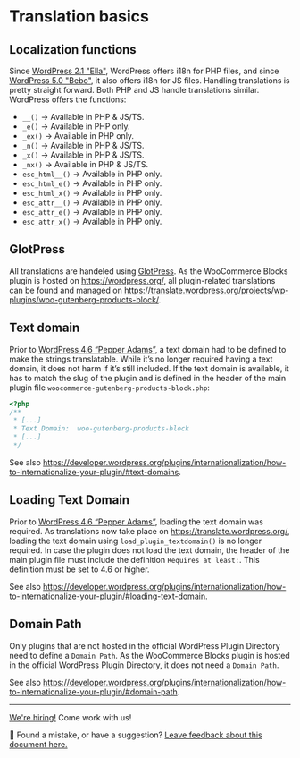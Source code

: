 # Translation basics

## Localization functions

Since [WordPress 2.1 "Ella"](https://wordpress.org/support/wordpress-version/version-2-1/), WordPress offers i18n for PHP files, and since [WordPress 5.0 "Bebo"](https://wordpress.org/support/wordpress-version/version-5-0/), it also offers i18n for JS files. Handling translations is pretty straight forward. Both PHP and JS handle translations similar. WordPress offers the functions:

-   `__()` → Available in PHP & JS/TS.
-   `_e()` → Available in PHP only.
-   `_ex()` → Available in PHP only.
-   `_n()` → Available in PHP & JS/TS.
-   `_x()` → Available in PHP & JS/TS.
-   `_nx()` → Available in PHP & JS/TS.
-   `esc_html__()` → Available in PHP only.
-   `esc_html_e()` → Available in PHP only.
-   `esc_html_x()` → Available in PHP only.
-   `esc_attr__()` → Available in PHP only.
-   `esc_attr_e()` → Available in PHP only.
-   `esc_attr_x()` → Available in PHP only.

## GlotPress

All translations are handeled using [GlotPress](https://wordpress.org/plugins/glotpress/). As the WooCommerce Blocks plugin is hosted on https://wordpress.org/, all plugin-related translations can be found and managed on https://translate.wordpress.org/projects/wp-plugins/woo-gutenberg-products-block/.

## Text domain

Prior to [WordPress 4.6 “Pepper Adams”](https://wordpress.org/support/wordpress-version/version-4-6/), a text domain had to be defined to make the strings translatable. While it’s no longer required having a text domain, it does not harm if it’s still included. If the text domain is available, it has to match the slug of the plugin and is defined in the header of the main plugin file `woocommerce-gutenberg-products-block.php`:

```php
<?php
/**
 * [...]
 * Text Domain:  woo-gutenberg-products-block
 * [...]
 */
```

See also https://developer.wordpress.org/plugins/internationalization/how-to-internationalize-your-plugin/#text-domains.

## Loading Text Domain

Prior to [WordPress 4.6 “Pepper Adams”](https://wordpress.org/support/wordpress-version/version-4-6/), loading the text domain was required. As translations now take place on https://translate.wordpress.org/, loading the text domain using `load_plugin_textdomain()` is no longer required. In case the plugin does not load the text domain, the header of the main plugin file must include the definition `Requires at least:`. This definition must be set to 4.6 or higher. 

See also https://developer.wordpress.org/plugins/internationalization/how-to-internationalize-your-plugin/#loading-text-domain.

## Domain Path

Only plugins that are not hosted in the official WordPress Plugin Directory need to define a `Domain Path`. As the WooCommerce Blocks plugin is hosted in the official WordPress Plugin Directory, it does not need a `Domain Path`.

See also https://developer.wordpress.org/plugins/internationalization/how-to-internationalize-your-plugin/#domain-path.

<!-- FEEDBACK -->

---

[We're hiring!](https://woocommerce.com/careers/) Come work with us!

🐞 Found a mistake, or have a suggestion? [Leave feedback about this document here.](https://github.com/woocommerce/woocommerce-blocks/issues/new?assignees=&labels=type%3A+documentation&template=--doc-feedback.md&title=Feedback%20on%20./docs/testing/README.md)

<!-- /FEEDBACK -->
